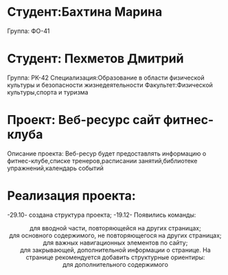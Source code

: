 # Студент:Бахтина Марина 
Группа: ФО-41
# Студент: Пехметов Дмитрий
Группа: РК-42
Специализация:Образование в области физической культуры и безопасности жизнедеятельности 
Факультет:Физической культуры,спорта и туризма
# Проект: Веб-ресурс сайт фитнес-клуба
Описание проекта: Веб-ресур будет предоставлять информацию о фитнес-клубе,списке тренеров,расписании занятий,библиотеке упражнений,календарь событий
# Реализация проекта:
-29.10- создана структура проекта;
-19.12- Появились команды:
<header> для вводной части, повторяющейся на других страницах;
<main> для основного содержимого, не повторяющегося на других страницах;
<nav> для важных навигационных элементов по сайту;
<footer> для закрывающей, дополнительной информации о странице.
На странице рекомендуется добавить структурные ориентиры:
<aside> для дополнительного содержимого
<class>
